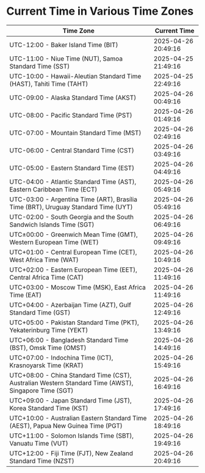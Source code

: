 # Current Time in Various Time Zones

| Time Zone | Current Time |
|-----------|--------------|
| UTC-12:00 - Baker Island Time (BIT) | 2025-04-26 20:49:16 |
| UTC-11:00 - Niue Time (NUT), Samoa Standard Time (SST) | 2025-04-25 21:49:16 |
| UTC-10:00 - Hawaii-Aleutian Standard Time (HAST), Tahiti Time (TAHT) | 2025-04-25 22:49:16 |
| UTC-09:00 - Alaska Standard Time (AKST) | 2025-04-26 00:49:16 |
| UTC-08:00 - Pacific Standard Time (PST) | 2025-04-26 01:49:16 |
| UTC-07:00 - Mountain Standard Time (MST) | 2025-04-26 02:49:16 |
| UTC-06:00 - Central Standard Time (CST) | 2025-04-26 03:49:16 |
| UTC-05:00 - Eastern Standard Time (EST) | 2025-04-26 04:49:16 |
| UTC-04:00 - Atlantic Standard Time (AST), Eastern Caribbean Time (ECT) | 2025-04-26 05:49:16 |
| UTC-03:00 - Argentina Time (ART), Brasília Time (BRT), Uruguay Standard Time (UYT) | 2025-04-26 05:49:16 |
| UTC-02:00 - South Georgia and the South Sandwich Islands Time (SGT) | 2025-04-26 06:49:16 |
| UTC±00:00 - Greenwich Mean Time (GMT), Western European Time (WET) | 2025-04-26 09:49:16 |
| UTC+01:00 - Central European Time (CET), West Africa Time (WAT) | 2025-04-26 10:49:16 |
| UTC+02:00 - Eastern European Time (EET), Central Africa Time (CAT) | 2025-04-26 11:49:16 |
| UTC+03:00 - Moscow Time (MSK), East Africa Time (EAT) | 2025-04-26 11:49:16 |
| UTC+04:00 - Azerbaijan Time (AZT), Gulf Standard Time (GST) | 2025-04-26 12:49:16 |
| UTC+05:00 - Pakistan Standard Time (PKT), Yekaterinburg Time (YEKT) | 2025-04-26 13:49:16 |
| UTC+06:00 - Bangladesh Standard Time (BST), Omsk Time (OMST) | 2025-04-26 14:49:16 |
| UTC+07:00 - Indochina Time (ICT), Krasnoyarsk Time (KRAT) | 2025-04-26 15:49:16 |
| UTC+08:00 - China Standard Time (CST), Australian Western Standard Time (AWST), Singapore Time (SGT) | 2025-04-26 16:49:16 |
| UTC+09:00 - Japan Standard Time (JST), Korea Standard Time (KST) | 2025-04-26 17:49:16 |
| UTC+10:00 - Australian Eastern Standard Time (AEST), Papua New Guinea Time (PGT) | 2025-04-26 18:49:16 |
| UTC+11:00 - Solomon Islands Time (SBT), Vanuatu Time (VUT) | 2025-04-26 19:49:16 |
| UTC+12:00 - Fiji Time (FJT), New Zealand Standard Time (NZST) | 2025-04-26 20:49:16 |
